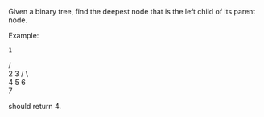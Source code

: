 Given a binary tree, find the deepest node
that is the left child of its parent node.

Example:

    1
  /   \
  2   3
/   \   \
4   5    6
  \
  7

should return 4.

